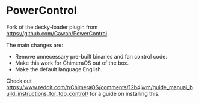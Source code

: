# PowerControl

Fork of the decky-loader plugin from https://github.com/Gawah/PowerControl.

The main changes are:
- Remove unnecessary pre-built binaries and fan control code. 
- Make this work for ChimeraOS out of the box. 
- Make the default language English. 

Check out https://www.reddit.com/r/ChimeraOS/comments/12b4jwm/guide_manual_build_instructions_for_tdp_control/
for a guide on installing this. 
